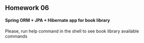 ## Homework 06

#### Spring ORM + JPA + Hibernate app for book library

Please, run help command in the shell to see book library available commands